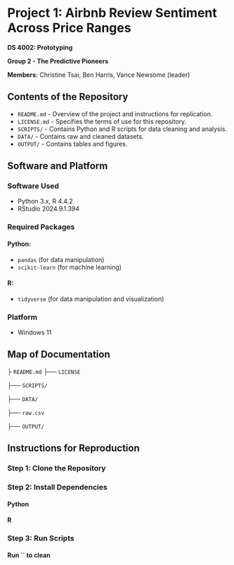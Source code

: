 # Project 1: Airbnb Review Sentiment Across Price Ranges

**DS 4002: Prototyping**

**Group 2 - The Predictive Pioneers** 

**Members:** Christine Tsai, Ben Harris, Vance Newsome (leader)

## Contents of the Repository
- `README.md` - Overview of the project and instructions for replication.
- `LICENSE.md` - Specifies the terms of use for this repository.
- `SCRIPTS/` - Contains Python and R scripts for data cleaning and analysis.
- `DATA/` - Contains raw and cleaned datasets.
- `OUTPUT/` - Contains tables and figures.

## Software and Platform
### Software Used
- Python 3.x, R 4.4.2
- RStudio 2024.9.1.394
### Required Packages
#### Python: 
- `pandas` (for data manipulation)
- `scikit-learn` (for machine learning)
#### R:
- `tidyverse` (for data manipulation and visualization)
### Platform
- Windows 11

## Map of Documentation
├ `README.md`
├── `LICENSE`

├── `SCRIPTS/`

├── `DATA/`

├── `raw.csv`

├── `OUTPUT/`


## Instructions for Reproduction
### Step 1: Clone the Repository
### Step 2: Install Dependencies
#### Python
#### R
### Step 3: Run Scripts
#### Run `` to clean 
